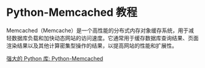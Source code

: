 # Python-Memcached 教程

<show-structure depth="3"/>

Memcached（Memcache）是一个高性能的分布式内存对象缓存系统，用于减轻数据库负载和加快动态网站的访问速度。它通常用于缓存数据库查询结果、页面渲染结果以及其他计算密集型操作的结果，以提高网站的性能和扩展性。


<seealso>
<category ref="ref_docs">
    <a href="https://mp.weixin.qq.com/s/7zYjp8p2c7uu4IO0w3h-WA">强大的 Python 库: Python-Memcached</a>
</category>
<category ref="ref_github">
</category>
<category ref="ref_issues">
</category>
<category ref="ref_hf">
</category>
<category ref="ref_ms">
</category>
</seealso>

